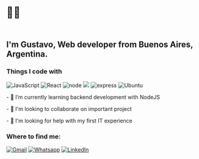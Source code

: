 <h1>👨‍💻</h1>
<h2></br> I'm Gustavo, Web developer from <b>Buenos Aires, Argentina</b>.</h2>
<h3>Things I code with</h3>
<p><img alt="JavaScript" src="https://img.shields.io/badge/JavaScript-F7DF1E?style=for-the-badge&logo=javascript&logoColor=black" /> <img alt="React" src="https://img.shields.io/badge/React-20232A?style=for-the-badge&logo=react&logoColor=61DAFB" /> <img alt ="node" src="https://img.shields.io/badge/Node.js-43853D?style=for-the-badge&logo=node-dot-js&logoColor=white"> <img alt"mongoDB" src="https://img.shields.io/badge/MongoDB-4EA94B?style=for-the-badge&logo=mongodb&logoColor=white" /> <img alt="express" src="https://img.shields.io/badge/Express.js-000000?style=for-the-badge&logo=express&logoColor=white">  <img alt='Ubuntu' src="https://img.shields.io/badge/Ubuntu-E95420?style=for-the-badge&logo=ubuntu&logoColor=white">
<p>- 🌱 I’m currently learning backend development with NodeJS</p>
<p>- 👥 I'm looking to collaborate on important project</p>
<p>- 🤔 I'm looking for help with my first IT experience</p>
<h3>Where to find me:</h3>
<a href="mailto:gustavo.sprx@gmail.com" target="_blank" ><img alt="Gmail" src="https://img.shields.io/badge/Gmail-D14836?style=for-the-badge&logo=gmail&logoColor=white" /></a>
<a href="https://wa.me/541128585814" target="_blank"><img alt="Whatsapp" src="https://img.shields.io/badge/WhatsApp-25D366?style=for-the-badge&logo=whatsapp&logoColor=white" /></a>
<a href="https://www.linkedin.com/in/gustavo-romero-sprx/" target="_blank"><img alt="LinkedIn" src="https://img.shields.io/badge/linkedin-%230077B5.svg?&style=for-the-badge&logo=linkedin&logoColor=white" /></a>
  

<!--
**gustavosprx/gustavosprx** is a ✨ _special_ ✨ repository because its `README.md` (this file) appears on your GitHub profile.

Here are some ideas to get you started:

- 🔭 I’m currently working on ...
- 🌱 I’m currently learning ...
- 👯 I’m looking to collaborate on ...
- 🤔 I’m looking for help with ...
- 💬 Ask me about ...
- 📫 How to reach me: ...
- 😄 Pronouns: ...
- ⚡ Fun fact: ...
-->
